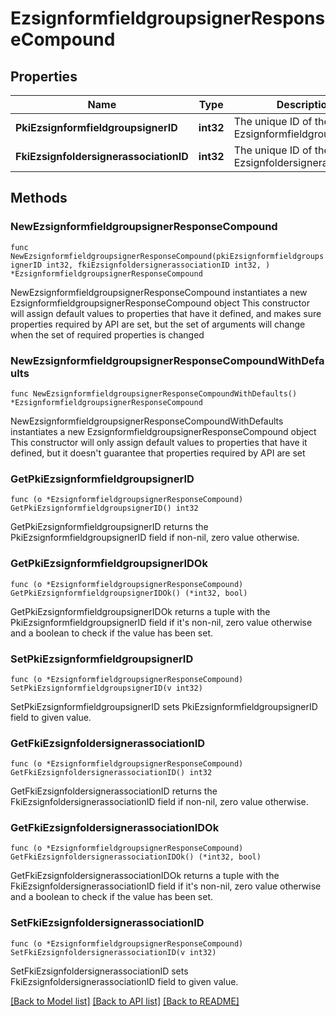 # EzsignformfieldgroupsignerResponseCompound

## Properties

Name | Type | Description | Notes
------------ | ------------- | ------------- | -------------
**PkiEzsignformfieldgroupsignerID** | **int32** | The unique ID of the Ezsignformfieldgroupsigner | 
**FkiEzsignfoldersignerassociationID** | **int32** | The unique ID of the Ezsignfoldersignerassociation | 

## Methods

### NewEzsignformfieldgroupsignerResponseCompound

`func NewEzsignformfieldgroupsignerResponseCompound(pkiEzsignformfieldgroupsignerID int32, fkiEzsignfoldersignerassociationID int32, ) *EzsignformfieldgroupsignerResponseCompound`

NewEzsignformfieldgroupsignerResponseCompound instantiates a new EzsignformfieldgroupsignerResponseCompound object
This constructor will assign default values to properties that have it defined,
and makes sure properties required by API are set, but the set of arguments
will change when the set of required properties is changed

### NewEzsignformfieldgroupsignerResponseCompoundWithDefaults

`func NewEzsignformfieldgroupsignerResponseCompoundWithDefaults() *EzsignformfieldgroupsignerResponseCompound`

NewEzsignformfieldgroupsignerResponseCompoundWithDefaults instantiates a new EzsignformfieldgroupsignerResponseCompound object
This constructor will only assign default values to properties that have it defined,
but it doesn't guarantee that properties required by API are set

### GetPkiEzsignformfieldgroupsignerID

`func (o *EzsignformfieldgroupsignerResponseCompound) GetPkiEzsignformfieldgroupsignerID() int32`

GetPkiEzsignformfieldgroupsignerID returns the PkiEzsignformfieldgroupsignerID field if non-nil, zero value otherwise.

### GetPkiEzsignformfieldgroupsignerIDOk

`func (o *EzsignformfieldgroupsignerResponseCompound) GetPkiEzsignformfieldgroupsignerIDOk() (*int32, bool)`

GetPkiEzsignformfieldgroupsignerIDOk returns a tuple with the PkiEzsignformfieldgroupsignerID field if it's non-nil, zero value otherwise
and a boolean to check if the value has been set.

### SetPkiEzsignformfieldgroupsignerID

`func (o *EzsignformfieldgroupsignerResponseCompound) SetPkiEzsignformfieldgroupsignerID(v int32)`

SetPkiEzsignformfieldgroupsignerID sets PkiEzsignformfieldgroupsignerID field to given value.


### GetFkiEzsignfoldersignerassociationID

`func (o *EzsignformfieldgroupsignerResponseCompound) GetFkiEzsignfoldersignerassociationID() int32`

GetFkiEzsignfoldersignerassociationID returns the FkiEzsignfoldersignerassociationID field if non-nil, zero value otherwise.

### GetFkiEzsignfoldersignerassociationIDOk

`func (o *EzsignformfieldgroupsignerResponseCompound) GetFkiEzsignfoldersignerassociationIDOk() (*int32, bool)`

GetFkiEzsignfoldersignerassociationIDOk returns a tuple with the FkiEzsignfoldersignerassociationID field if it's non-nil, zero value otherwise
and a boolean to check if the value has been set.

### SetFkiEzsignfoldersignerassociationID

`func (o *EzsignformfieldgroupsignerResponseCompound) SetFkiEzsignfoldersignerassociationID(v int32)`

SetFkiEzsignfoldersignerassociationID sets FkiEzsignfoldersignerassociationID field to given value.



[[Back to Model list]](../README.md#documentation-for-models) [[Back to API list]](../README.md#documentation-for-api-endpoints) [[Back to README]](../README.md)


